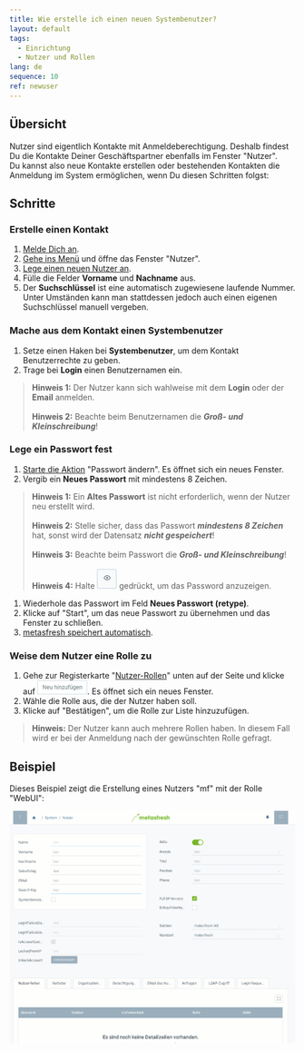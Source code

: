 ```yaml
---
title: Wie erstelle ich einen neuen Systembenutzer?
layout: default
tags:
  - Einrichtung
  - Nutzer und Rollen
lang: de
sequence: 10
ref: newuser
---
```


## Übersicht
Nutzer sind eigentlich Kontakte mit Anmeldeberechtigung. Deshalb findest Du die Kontakte Deiner Geschäftspartner ebenfalls im Fenster "Nutzer".<br>
Du kannst also neue Kontakte erstellen oder bestehenden Kontakten die Anmeldung im System ermöglichen, wenn Du diesen Schritten folgst:

## Schritte

### Erstelle einen Kontakt
1. [Melde Dich an](Anmeldung).
1. [Gehe ins Menü](Menu) und öffne das Fenster "Nutzer".
1. [Lege einen neuen Nutzer an](Neuer_Datensatz_Fenster_Webui).
1. Fülle die Felder **Vorname** und **Nachname** aus.
1. Der **Suchschlüssel** ist eine automatisch zugewiesene laufende Nummer. Unter Umständen kann man stattdessen jedoch auch einen eigenen Suchschlüssel manuell vergeben.

### Mache aus dem Kontakt einen Systembenutzer
1. Setze einen Haken bei **Systembenutzer**, um dem Kontakt Benutzerrechte zu geben.
1. Trage bei **Login** einen Benutzernamen ein.
 >**Hinweis 1:** Der Nutzer kann sich wahlweise mit dem **Login** oder der **Email** anmelden.<br><br>
 >**Hinweis 2:** Beachte beim Benutzernamen die ***Groß- und Kleinschreibung***!

### Lege ein Passwort fest
1. [Starte die Aktion](AktionStarten) "Passwort ändern". Es öffnet sich ein neues Fenster.
1. Vergib ein **Neues Passwort** mit mindestens 8 Zeichen.
 >**Hinweis 1:** Ein **Altes Passwort** ist nicht erforderlich, wenn der Nutzer neu erstellt wird.<br><br>
 >**Hinweis 2:** Stelle sicher, dass das Passwort ***mindestens 8 Zeichen*** hat, sonst wird der Datensatz ***nicht gespeichert***!<br><br>
 >**Hinweis 3:** Beachte beim Passwort die ***Groß- und Kleinschreibung***!<br><br>
 >**Hinweis 4:** Halte ![](assets/ShowPassword_Icon.png) gedrückt, um das Password anzuzeigen.

1. Wiederhole das Passwort im Feld **Neues Passwort (retype)**.
1. Klicke auf "Start", um das neue Passwort zu übernehmen und das Fenster zu schließen.
1. [metasfresh speichert automatisch](Speicheranzeige).

### Weise dem Nutzer eine Rolle zu
1. Gehe zur Registerkarte "[Nutzer-Rollen](NeueBenutzerrolle)" unten auf der Seite und klicke auf ![](assets/Neu_hinzufuegen_Button.png). Es öffnet sich ein neues Fenster.
1. Wähle die Rolle aus, die der Nutzer haben soll.
1. Klicke auf "Bestätigen", um die Rolle zur Liste hinzuzufügen.
 >**Hinweis:** Der Nutzer kann auch mehrere Rollen haben. In diesem Fall wird er bei der Anmeldung nach der gewünschten Rolle gefragt.

## Beispiel
Dieses Beispiel zeigt die Erstellung eines Nutzers "mf" mit der Rolle "WebUI":

![](assets/neuernutzer.gif)
